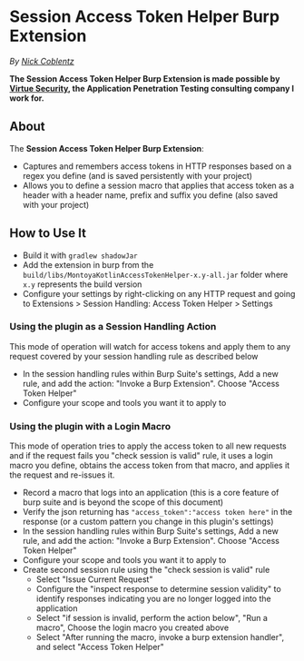 # Session Access Token Helper Burp Extension

_By [Nick Coblentz](https://www.linkedin.com/in/ncoblentz/)_

__The Session Access Token Helper Burp Extension is made possible by [Virtue Security](https://www.virtuesecurity.com), the Application Penetration Testing consulting company I work for.__

## About

The __Session Access Token Helper Burp Extension__:
- Captures and remembers access tokens in HTTP responses based on a regex you define (and is saved persistently with your project)
- Allows you to define a session macro that applies that access token as a header with a header name, prefix and suffix you define (also saved with your project)

## How to Use It

- Build it with `gradlew shadowJar`
- Add the extension in burp from the `build/libs/MontoyaKotlinAccessTokenHelper-x.y-all.jar` folder where `x.y` represents the build version
- Configure your settings by right-clicking on any HTTP request and going to Extensions &gt; Session Handling: Access Token Helper &gt; Settings 

### Using the plugin as a Session Handling Action

This mode of operation will watch for access tokens and apply them to any request covered by your session handling rule as described below

- In the session handling rules within Burp Suite's settings, Add a new rule, and add the action: "Invoke a Burp Extension". Choose "Access Token Helper"
- Configure your scope and tools you want it to apply to

### Using the plugin with a Login Macro

This mode of operation tries to apply the access token to all new requests and if the request fails you "check session is valid" rule, it uses a login macro you define, obtains the access token from that macro, and applies it the request and re-issues it.

- Record a macro that logs into an application (this is a core feature of burp suite and is beyond the scope of this document)
- Verify the json returning has `"access_token":"access token here"` in the response (or a custom pattern you change in this plugin's settings)
- In the session handling rules within Burp Suite's settings, Add a new rule, and add the action: "Invoke a Burp Extension". Choose "Access Token Helper"
- Configure your scope and tools you want it to apply to
- Create second session rule using the "check session is valid" rule
  - Select "Issue Current Request"
  - Configure the "inspect response to determine session validity" to identify responses indicating you are no longer logged into the application
  - Select "if session is invalid, perform the action below", "Run a macro", Choose the login macro you created above
  - Select "After running the macro, invoke a burp extension handler", and select "Access Token Helper" 




